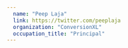 ```yaml
---
  name: "Peep Laja"
  link: https://twitter.com/peeplaja
  organization: "ConversionXL"
  occupation_title: "Principal"
---
```


